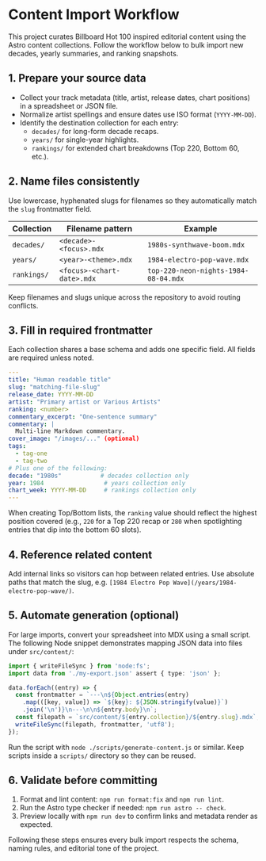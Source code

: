 # Content Import Workflow

This project curates Billboard Hot 100 inspired editorial content using the Astro content collections. Follow the
workflow below to bulk import new decades, yearly summaries, and ranking snapshots.

## 1. Prepare your source data
- Collect your track metadata (title, artist, release dates, chart positions) in a spreadsheet or JSON file.
- Normalize artist spellings and ensure dates use ISO format (`YYYY-MM-DD`).
- Identify the destination collection for each entry:
  - `decades/` for long-form decade recaps.
  - `years/` for single-year highlights.
  - `rankings/` for extended chart breakdowns (Top 220, Bottom 60, etc.).

## 2. Name files consistently
Use lowercase, hyphenated slugs for filenames so they automatically match the `slug` frontmatter field.

| Collection | Filename pattern | Example |
|------------|-----------------|---------|
| `decades/` | `<decade>-<focus>.mdx` | `1980s-synthwave-boom.mdx` |
| `years/`   | `<year>-<theme>.mdx`   | `1984-electro-pop-wave.mdx` |
| `rankings/`| `<focus>-<chart-date>.mdx` | `top-220-neon-nights-1984-08-04.mdx` |

Keep filenames and slugs unique across the repository to avoid routing conflicts.

## 3. Fill in required frontmatter
Each collection shares a base schema and adds one specific field. All fields are required unless noted.

```yaml
---
title: "Human readable title"
slug: "matching-file-slug"
release_date: YYYY-MM-DD
artist: "Primary artist or Various Artists"
ranking: <number>
commentary_excerpt: "One-sentence summary"
commentary: |
  Multi-line Markdown commentary.
cover_image: "/images/..." (optional)
tags:
  - tag-one
  - tag-two
# Plus one of the following:
decade: "1980s"           # decades collection only
year: 1984                 # years collection only
chart_week: YYYY-MM-DD     # rankings collection only
---
```

When creating Top/Bottom lists, the `ranking` value should reflect the highest position covered (e.g., `220` for a
Top 220 recap or `280` when spotlighting entries that dip into the bottom 60 slots).

## 4. Reference related content
Add internal links so visitors can hop between related entries. Use absolute paths that match the slug, e.g.
`[1984 Electro Pop Wave](/years/1984-electro-pop-wave/)`.

## 5. Automate generation (optional)
For large imports, convert your spreadsheet into MDX using a small script. The following Node snippet demonstrates
mapping JSON data into files under `src/content/`:

```ts
import { writeFileSync } from 'node:fs';
import data from './my-export.json' assert { type: 'json' };

data.forEach((entry) => {
  const frontmatter = `---\n${Object.entries(entry)
    .map(([key, value]) => `${key}: ${JSON.stringify(value)}`)
    .join('\n')}\n---\n\n${entry.body}\n`;
  const filepath = `src/content/${entry.collection}/${entry.slug}.mdx`;
  writeFileSync(filepath, frontmatter, 'utf8');
});
```

Run the script with `node ./scripts/generate-content.js` or similar. Keep scripts inside a `scripts/` directory so they
can be reused.

## 6. Validate before committing
1. Format and lint content: `npm run format:fix` and `npm run lint`.
2. Run the Astro type checker if needed: `npm run astro -- check`.
3. Preview locally with `npm run dev` to confirm links and metadata render as expected.

Following these steps ensures every bulk import respects the schema, naming rules, and editorial tone of the project.
